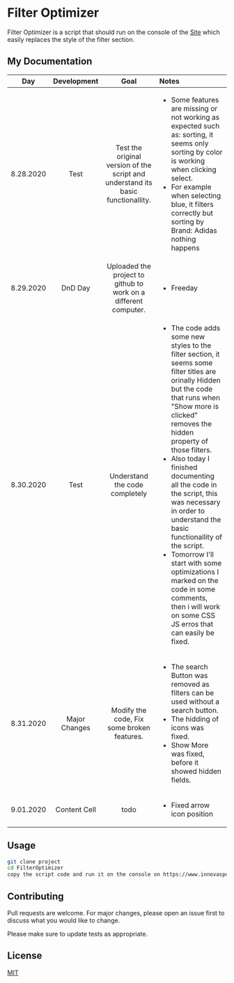 # Filter Optimizer

Filter Optimizer is a script that should run on the console of the [Site](https://www.innovasport.com/tenis-casuales-de-hombre/c/100010002070000000?q=%3Arelevance) which
easily replaces the style of the filter section.

## My Documentation

|      Day      |  Development  |      Goal     |      Notes     |
|:-------------:|:-------------:|:-------------:|:--------------|
| 8.28.2020     |  Test  | Test the original version of the script and understand its basic functionallity. | <ul><li>Some features are missing or not working as expected such as: sorting, it seems only sorting by color is working when clicking select.</li><li>For example when selecting blue, it filters correctly but sorting by Brand: Adidas nothing happens</li></ul>|
| 8.29.2020     | DnD Day | Uploaded the project to github to work on a different computer. |<ul><li>Freeday</li></ul>|
| 8.30.2020     | Test | Understand the code completely |<ul><li>The code adds some new styles to the filter section, it seems some filter titles are orinally Hidden but the code that runs when "Show more is clicked" removes the hidden property of those filters.</li><li>Also today I finished documenting all the code in the script, this was necessary in order to understand the basic functionallity of the script.</li><li>Tomorrow I'll start with some optimizations I marked on the code in some comments, then i will work on some CSS JS erros that can easily be fixed.</li></ul> |
| 8.31.2020     | Major Changes  | Modify the code, Fix some broken features. |<ul><li>The search Button was removed as filters can be used without a search button.</li><li>The hidding of icons was fixed.</li><li>Show More was fixed, before it showed hidden fields.</li></ul>  |
| 9.01.2020     | Content Cell  |      todo     |<ul><li>Fixed arrow icon position</ul><ul></ul></li>|

## Usage

```bash
git clone project
cd FilterOptimizer
copy the script code and run it on the console on https://www.innovasport.com/tenis-casuales-de-hombre/c/100010002070000000?q=%3Arelevance
```

## Contributing
Pull requests are welcome. For major changes, please open an issue first to discuss what you would like to change.

Please make sure to update tests as appropriate.

## License
[MIT](https://choosealicense.com/licenses/mit/)
